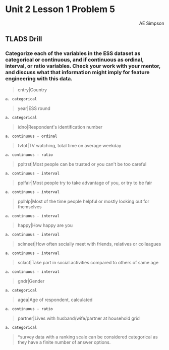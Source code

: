 # Unit 2 Lesson 1 Problem 5
<div style="text-align: right"> AE Simpson </div>


## TLADS Drill
### Categorize each of the variables in the ESS dataset as categorical or continuous, and if continuous as ordinal, interval, or ratio variables. Check your work with your mentor, and discuss what that information might imply for feature engineering with this data.

> cntry|Country 

	a. categorical


> year|ESS round 

	a. categorical


> idno|Respondent's identification number 

	a. continuous - ordinal


> tvtot|TV watching, total time on average weekday 

	a. continuous - ratio


> ppltrst|Most people can be trusted or you can't be too careful 

	a. continuous - interval


> pplfair|Most people try to take advantage of you, or try to be fair 
	
	a. continuous - interval


> pplhlp|Most of the time people helpful or mostly looking out for themselves 
	
	a. continuous - interval


> happy|How happy are you 
	
	a. continuous - interval


> sclmeet|How often socially meet with friends, relatives or colleagues 
	
	a. continuous - interval


> sclact|Take part in social activities compared to others of same age 
	
	a. continuous - interval


> gndr|Gender 
	
	a. categorical 


> agea|Age of respondent, calculated 
	
	a. continuous - ratio


> partner|Lives with husband/wife/partner at household grid 
	
	a. categorical


> *survey data with a ranking scale can be considered categorical as they have a finite number of answer options.